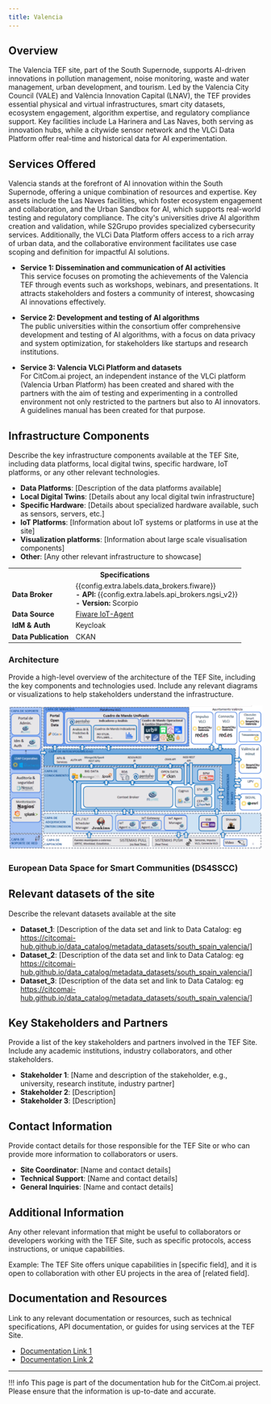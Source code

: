 ```yaml
---
title: Valencia
---
```


## Overview

The Valencia TEF site, part of the South Supernode, supports AI-driven innovations in pollution management, noise monitoring, waste and water management, urban development, and tourism. Led by the Valencia City Council (VALE) and València Innovation Capital (LNAV), the TEF provides essential physical and virtual infrastructures, smart city datasets, ecosystem engagement, algorithm expertise, and regulatory compliance support. Key facilities include La Harinera and Las Naves, both serving as innovation hubs, while a citywide sensor network and the VLCi Data Platform offer real-time and historical data for AI experimentation. 

## Services Offered

Valencia stands at the forefront of AI innovation within the South Supernode, offering a unique combination of resources and expertise. Key assets include the Las Naves facilities, which foster ecosystem engagement and collaboration, and the Urban Sandbox for AI, which supports real-world testing and regulatory compliance. The city's universities drive AI algorithm creation and validation, while S2Grupo provides specialized cybersecurity services. Additionally, the VLCi Data Platform offers access to a rich array of urban data, and the collaborative environment facilitates use case scoping and definition for impactful AI solutions. 

- **Service 1: Dissemination and communication of AI activities**   <br>
  This service focuses on promoting the achievements of the Valencia TEF through events such as workshops, webinars, and presentations. It attracts stakeholders and fosters a community of interest, showcasing AI innovations effectively.

- **Service 2: Development and testing of AI algorithms**   <br>
  The public universities within the consortium offer comprehensive development and testing of AI algorithms, with a focus on data privacy and system optimization, for stakeholders like startups and research institutions.
  
- **Service 3: Valencia VLCi Platform and datasets**   <br>
  For CitCom.ai project, an independent instance of the VLCi platform (Valencia Urban Platform) has been created and shared with the partners with the aim of testing and experimenting in a controlled environment not only restricted to the partners but also to AI     innovators. A guidelines manual has been created for that purpose. 

## Infrastructure Components

Describe the key infrastructure components available at the TEF Site, including data platforms, local digital twins, specific hardware, IoT platforms, or any other relevant technologies.

- **Data Platforms**: [Description of the data platforms available]
- **Local Digital Twins**: [Details about any local digital twin infrastructure]
- **Specific Hardware**: [Details about specialized hardware available, such as sensors, servers, etc.]
- **IoT Platforms**: [Information about IoT systems or platforms in use at the site]
- **Visualization platforms**: [Information about large scale visualisation components]
- **Other**: [Any other relevant infrastructure to showcase]

<table>
  <tr>
    <th colspan="2" style="text-align: center;">Specifications</th>
  </tr>
  <tr>
    <td><strong>Data Broker<strong></td>
    <td>
      {{config.extra.labels.data_brokers.fiware}}<br>
      <strong>- API:</strong> {{config.extra.labels.api_brokers.ngsi_v2}}<br>
      <strong>- Version:</strong> Scorpio
    </td>
  </tr>
  <tr>
    <td><strong>Data Source<strong></td>
    <td><a href="https://documenter.getpostman.com/view/513743/RWgqVJkL">Fiware IoT-Agent</a></td>
  </tr>
  <tr>
    <td><strong>IdM &amp; Auth<strong></td>
    <td>Keycloak</td>
  </tr>
  <tr>
    <td><strong>Data Publication<strong></td>
    <td>CKAN</td>
  </tr>
</table>

### Architecture

Provide a high-level overview of the architecture of the TEF Site, including the key components and technologies used. Include any relevant diagrams or visualizations to help stakeholders understand the infrastructure.

![valencia_arch](./img/valencia-arch.png)


### European Data Space for Smart Communities (DS4SSCC)

<!-- {{ config.extra.labels.ds4ssc_compliant.yes_comp.data_sources }} {{ config.extra.labels.ds4ssc_compliant.yes_comp.data_broker }} {{ config.extra.labels.ds4ssc_compliant.yes_comp.data_api }} {{ config.extra.labels.ds4ssc_compliant.no_comp.data_idm_auth }} {{ config.extra.labels.ds4ssc_compliant.no_comp.data_publication }}

![aarhus_city_lab_arch-ds4sscc](./img/aarhus_city_lab_ds4sscc-arch.svg) -->

## Relevant datasets of the site

Describe the relevant datasets available at the site

- **Dataset_1**: [Description of the data set and link to Data Catalog: eg https://citcomai-hub.github.io/data_catalog/metadata_datasets/south_spain_valencia/]
- **Dataset_2**: [Description of the data set and link to Data Catalog: eg https://citcomai-hub.github.io/data_catalog/metadata_datasets/south_spain_valencia/]
- **Dataset_3**: [Description of the data set and link to Data Catalog: eg https://citcomai-hub.github.io/data_catalog/metadata_datasets/south_spain_valencia/]

## Key Stakeholders and Partners

Provide a list of the key stakeholders and partners involved in the TEF Site. Include any academic institutions, industry collaborators, and other stakeholders.

- **Stakeholder 1**: [Name and description of the stakeholder, e.g., university, research institute, industry partner]
- **Stakeholder 2**: [Description]
- **Stakeholder 3**: [Description]

## Contact Information

Provide contact details for those responsible for the TEF Site or who can provide more information to collaborators or users.

- **Site Coordinator**: [Name and contact details]
- **Technical Support**: [Name and contact details]
- **General Inquiries**: [Name and contact details]

## Additional Information

Any other relevant information that might be useful to collaborators or developers working with the TEF Site, such as specific protocols, access instructions, or unique capabilities.

Example:
The TEF Site offers unique capabilities in [specific field], and it is open to collaboration with other EU projects in the area of [related field].

## Documentation and Resources

Link to any relevant documentation or resources, such as technical specifications, API documentation, or guides for using services at the TEF Site.

- [Documentation Link 1](#)
- [Documentation Link 2](#)

---

!!! info
    This page is part of the documentation hub for the CitCom.ai project. Please ensure that the information is up-to-date and accurate.
